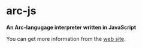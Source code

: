 # arc-js

__An Arc-langugage interpreter written in JavaScript__

You can get more information from the [web site](http://smihica.github.io/arc-js/).